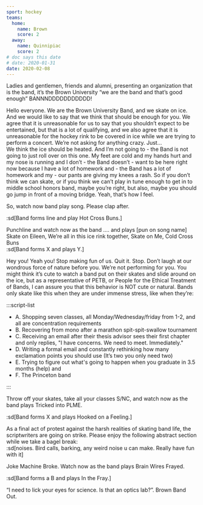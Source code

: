 ```yaml
---
sport: hockey
teams:
  home:
    name: Brown
    score: 2
  away:
    name: Quinnipiac
    score: 2
# doc says this date
# date: 2020-01-31
date: 2020-02-08
---
```


Ladies and gentlemen, friends and alumni, presenting an organization that is the band, it’s the Brown University “we are the band and that’s good enough” BANNNDDDDDDDDDDD!

Hello everyone. We are the Brown University Band, and we skate on ice. And we would like to say that we think that should be enough for you. We agree that it is unreasonable for us to say that you shouldn’t expect to be entertained, but that is a lot of qualifying, and we also agree that it is unreasonable for the hockey rink to be covered in ice while we are trying to perform a concert. We’re not asking for anything crazy. Just…\
We think the ice should be heated. And I’m not going to - the Band is not going to just roll over on this one. My feet are cold and my hands hurt and my nose is running and I don’t - the Band doesn’t - want to be here right now because I have a lot of homework and - the Band has a lot of homework and my - our pants are giving my knees a rash. So if you don’t think we can skate, or if you think we can’t play in tune enough to get in to middle school honors band, maybe you’re right, but also, maybe you should go jump in front of a moving bridge. Yeah, that’s how I feel.

So, watch now band play song. Please clap after.

:sd[Band forms line and play Hot Cross Buns.]

Punchline and watch now as the band …. and plays [pun on song name] Skate on Eileen, We’re all in this ice rink together, Skate on Me, Cold Cross Buns\
:sd[Band forms X and plays Y.]

Hey you! Yeah you! Stop making fun of us. Quit it. Stop. Don’t laugh at our wondrous force of nature before you. We’re not performing for you. You might think it’s cute to watch a band put on their skates and slide around on the ice, but as a representative of PETB, or People for the Ethical Treatment of Bands, I can assure you that this behavior is NOT cute or natural. Bands only skate like this when they are under immense stress, like when they’re:

:::script-list

- A. Shopping seven classes, all Monday/Wednesday/friday from 1-2, and all are concentration requirements
- B. Recovering from mono after a marathon spit-spit-swallow tournament
- C. Receiving an email after their thesis advisor sees their first chapter and only replies, "I have concerns. We need to meet. Immediately."
- D. Writing a formal email and constantly rethinking how many exclamation points you should use (It’s two you only need two)
- E. Trying to figure out what's going to happen when you graduate in 3.5 months (help) and
- F. The Princeton band

:::

Throw off your skates, take all your classes S/NC, and watch now as the band plays Tricked into PLME.

:sd[Band forms X and plays Hooked on a Feeling.]

As a final act of protest against the harsh realities of skating band life, the scriptwriters are going on strike. Please enjoy the following abstract section while we take a bagel break:\
:sd[noises. Bird calls, barking, any weird noise u can make. Really have fun with it]

Joke Machine Broke. Watch now as the band plays Brain Wires Frayed.

:sd[Band forms a B and plays In the Fray.]

“I need to lick your eyes for science. Is that an optics lab?”. Brown Band Out.
